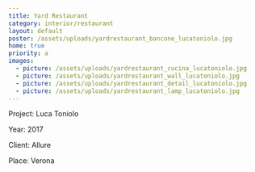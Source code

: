 ```yaml
---
title: Yard Restaurant
category: interior/restaurant
layout: default
poster: /assets/uploads/yardrestaurant_bancone_lucatoniolo.jpg
home: true
priority: a
images:
  - picture: /assets/uploads/yardrestaurant_cucina_lucatoniolo.jpg
  - picture: /assets/uploads/yardrestaurant_wall_lucatoniolo.jpg
  - picture: /assets/uploads/yardrestaurant_detail_lucatoniolo.jpg
  - picture: /assets/uploads/yardrestaurant_lamp_lucatoniolo.jpg
---
```

Project: Luca Toniolo

Year: 2017

Client: Allure 

Place: Verona

